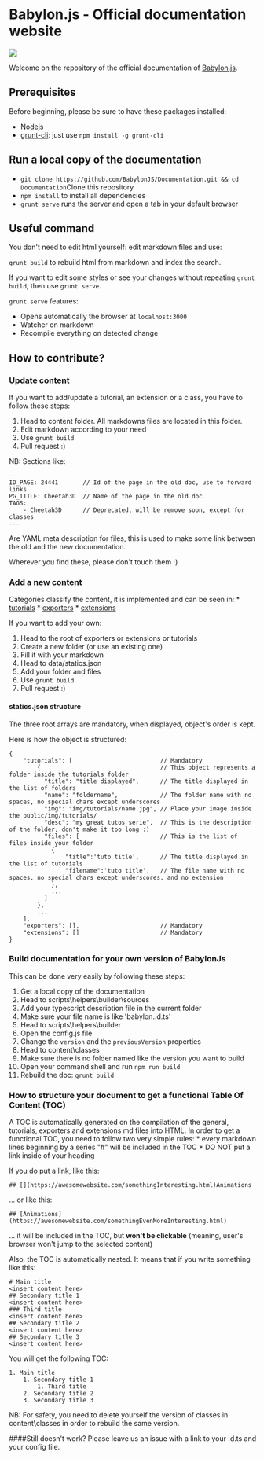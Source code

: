 # Babylon.js - Official documentation website

![](http://babylonjs.com/Assets/Logo.png)

Welcome on the repository of the official documentation of [Babylon.js](http://www.babylonjs.com).

## Prerequisites
Before beginning, please be sure to have these packages installed:

 * [Nodejs](https://nodejs.org/)
 * [grunt-cli](https://www.npmjs.com/package/grunt-cli): just use ```npm install -g grunt-cli```


## Run a local copy of the documentation
 * ```git clone https://github.com/BabylonJS/Documentation.git && cd Documentation```Clone this repository
 * ```npm install``` to install all dependencies
 * ```grunt serve``` runs the server and open a tab in your default browser

## Useful command

You don't need to edit html yourself: edit markdown files and use:
 
```grunt build``` to rebuild html from markdown and index the search.

If you want to edit some styles or see your changes without repeating ```grunt build```, then use ```grunt serve```.


```grunt serve``` features:
 * Opens automatically the browser at ```localhost:3000```
 * Watcher on markdown
 * Recompile everything on detected change

 
## How to contribute?

### Update content
If you want to add/update a tutorial, an extension or a class, you have to follow these steps:

1. Head to content folder. All markdowns files are located in this folder.
2. Edit markdown according to your need
3. Use ```grunt build```
4. Pull request :)

NB: Sections like:

    ---
    ID_PAGE: 24441       // Id of the page in the old doc, use to forward links
    PG_TITLE: Cheetah3D  // Name of the page in the old doc
    TAGS:
        - Cheetah3D      // Deprecated, will be remove soon, except for classes
    ---
Are YAML meta description for files, this is used to make some link between the old and the new documentation.

Wherever you find these, please don't touch them :)

### Add a new content
Categories classify the content, it is implemented and can be seen in:
    * [tutorials](http://doc.babylonjs.com/tutorials)
    * [exporters](http://doc.babylonjs.com/exporters)
    * [extensions](http://doc.babylonjs.com/extensions)
    
If you want to add your own:

1. Head to the root of exporters or extensions or tutorials
2. Create a new folder (or use an existing one)
3. Fill it with your markdown
4. Head to data/statics.json
5. Add your folder and files
6. Use ```grunt build```
7. Pull request :)


#### statics.json structure

The three root arrays are mandatory, when displayed, object's order is kept.

Here is how the object is structured:

    {
        "tutorials": [                         // Mandatory
            {                                  // This object represents a folder inside the tutorials folder 
              "title": "title displayed",      // The title displayed in the list of folders 
              "name": "foldername",            // The folder name with no spaces, no special chars except underscores
              "img": "img/tutorials/name.jpg", // Place your image inside the public/img/tutorials/
              "desc": "my great tutos serie",  // This is the description of the folder, don't make it too long :)
              "files": [                       // This is the list of files inside your folder
                {
                    "title":'tuto title',      // The title displayed in the list of tutorials 
                    "filename":'tuto title',   // The file name with no spaces, no special chars except underscores, and no extension
                },
                ...
              ]
            },
            ...
        ],
        "exporters": [],                       // Mandatory
        "extensions": []                       // Mandatory
    }

### Build documentation for your own version of BabylonJs

This can be done very easily by following these steps:

1. Get a local copy of the documentation
2. Head to scripts\helpers\builder\sources
3. Add your typescript description file in the current folder
4. Make sure your file name is like 'babylon.<version>.d.ts'
5. Head to scripts\helpers\builder
6. Open the config.js file
7. Change the ```version``` and the ```previousVersion``` properties
8. Head to content\classes
9. Make sure there is no folder named like the version you want to build
10. Open your command shell and run ```npm run build```
10. Rebuild the doc: ```grunt build```

### How to structure your document to get a functional Table Of Content (TOC)

A TOC is automatically generated on the compilation of the general, tutorials, exporters and extensions md files into HTML.
In order to get a functional TOC, you need to follow two very simple rules:
    * every markdown lines beginning by a series "#" will be included in the TOC
    * DO NOT put a link inside of your heading

If you do put a link, like this:

	## [](https://awesomewebsite.com/somethingInteresting.html)Animations

... or like this:

    ## [Animations](https://awesomewebsite.com/somethingEvenMoreInteresting.html)

... it will be included in the TOC, but **won't be clickable** (meaning, user's browser won't jump to the selected content)

Also, the TOC is automatically nested. It means that if you write something like this:

	# Main title
    <insert content here>
    ## Secondary title 1
    <insert content here>
    ### Third title
    <insert content here>
    ## Secondary title 2
    <insert content here>
    ## Secondary title 3
    <insert content here>

You will get the following TOC:

	1. Main title
		1. Secondary title 1
			1. Third title
		2. Secondary title 2
		3. Secondary title 3

    
NB: For safety, you need to delete yourself the version of classes in content\classes in order to rebuild the same version.

####Still doesn't work?
Please leave us an issue with a link to your .d.ts and your config file. 